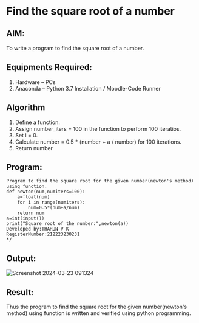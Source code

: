 # Find the square root of a number

## AIM:
To write a program to find the square root of a number.

## Equipments Required:
1. Hardware – PCs
2. Anaconda – Python 3.7 Installation / Moodle-Code Runner

## Algorithm
1. Define a function.
2. Assign number_iters = 100 in the function to perform 100 iteratios.
3. Set i = 0.
4. Calculate  number = 0.5 * (number + a / number) for 100 iterations.
5. Return number

## Program:
```
Program to find the square root for the given number(newton's method) using function.
def newton(num,numiters=100):
    a=float(num)
    for i in range(numiters):
        num=0.5*(num+a/num)
    return num
a=int(input())
print("Square root of the number:",newton(a))
Developed by:THARUN V K 
RegisterNumber:212223230231  
*/
```

## Output:
![Screenshot 2024-03-23 091324](https://github.com/tharunkumaran2006/Square-root-of-a-number/assets/151625188/c8a31619-15bf-4092-957b-f613b8806990)



## Result:
Thus the program to find the square root for the given number(newton's method) using function is written and verified using python programming.
